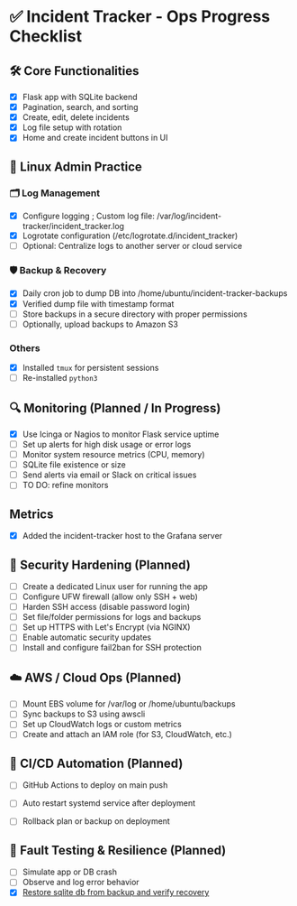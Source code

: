 # ✅ Incident Tracker - Ops Progress Checklist
## 🛠️ Core Functionalities
- [x] Flask app with SQLite backend
- [x] Pagination, search, and sorting
- [x] Create, edit, delete incidents
- [x] Log file setup with rotation
- [x] Home and create incident buttons in UI

## 🔧 Linux Admin Practice
### 🗂️ Log Management
- [x] Configure logging ; Custom log file: /var/log/incident-tracker/incident_tracker.log
- [x] Logrotate configuration (/etc/logrotate.d/incident_tracker)
- [ ] Optional: Centralize logs to another server or cloud service

### 🛡️ Backup & Recovery
- [x] Daily cron job to dump DB into /home/ubuntu/incident-tracker-backups
- [x] Verified dump file with timestamp format
- [ ] Store backups in a secure directory with proper permissions
- [ ] Optionally, upload backups to Amazon S3

### Others
- [x] Installed `tmux` for persistent sessions
- [ ] Re-installed `python3`

## 🔍 Monitoring (Planned / In Progress)
- [x] Use Icinga or Nagios to monitor Flask service uptime
- [ ] Set up alerts for high disk usage or error logs
- [ ] Monitor system resource metrics (CPU, memory)
- [ ] SQLite file existence or size
- [ ] Send alerts via email or Slack on critical issues
- [ ] TO DO: refine monitors

## Metrics
- [x] Added the incident-tracker host to the Grafana server

## 🔐 Security Hardening (Planned)
- [ ] Create a dedicated Linux user for running the app
- [ ] Configure UFW firewall (allow only SSH + web)
- [ ] Harden SSH access (disable password login)
- [ ] Set file/folder permissions for logs and backups
- [ ] Set up HTTPS with Let's Encrypt (via NGINX)
- [ ] Enable automatic security updates
- [ ] Install and configure fail2ban for SSH protection

## ☁️ AWS / Cloud Ops (Planned)
- [ ] Mount EBS volume for /var/log or /home/ubuntu/backups
- [ ] Sync backups to S3 using awscli
- [ ] Set up CloudWatch logs or custom metrics
- [ ] Create and attach an IAM role (for S3, CloudWatch, etc.)

## 🚀 CI/CD Automation (Planned)
- [ ] GitHub Actions to deploy on main push
- [ ] Auto restart systemd service after deployment
- [ ] Rollback plan or backup on deployment


## 🧪 Fault Testing & Resilience (Planned)
- [ ] Simulate app or DB crash
- [ ] Observe and log error behavior
- [x] [Restore sqlite db from backup and verify recovery ](https://github.com/sadieedwin/incident-tracker-web-app/blob/main/docs/sqlite-db-restore-simulation.md)
